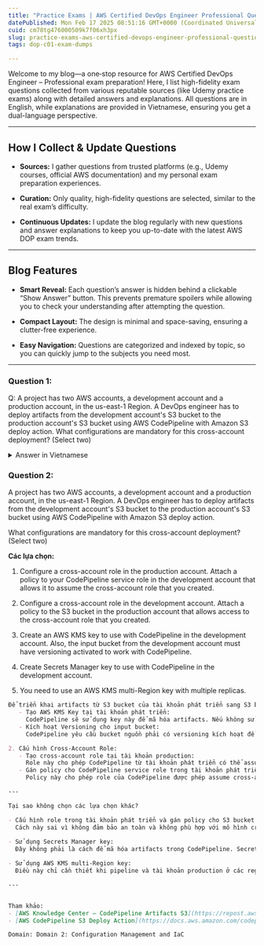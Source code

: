 ```yaml
---
title: "Practice Exams | AWS Certified DevOps Engineer Professional Questions & Explanations"
datePublished: Mon Feb 17 2025 08:51:16 GMT+0000 (Coordinated Universal Time)
cuid: cm78tg476000509k7f06xh3px
slug: practice-exams-aws-certified-devops-engineer-professional-questions-and-explanations
tags: dop-c01-exam-dumps

---
```


Welcome to my blog—a one‐stop resource for AWS Certified DevOps Engineer – Professional exam preparation! Here, I list high-fidelity exam questions collected from various reputable sources (like Udemy practice exams) along with detailed answers and explanations. All questions are in English, while explanations are provided in Vietnamese, ensuring you get a dual-language perspective.

---

## How I Collect & Update Questions

* **Sources:** I gather questions from trusted platforms (e.g., Udemy courses, official AWS documentation) and my personal exam preparation experiences.
    
* **Curation:** Only quality, high-fidelity questions are selected, similar to the real exam’s difficulty.
    
* **Continuous Updates:** I update the blog regularly with new questions and answer explanations to keep you up-to-date with the latest AWS DOP exam trends.
    

---

## Blog Features

* **Smart Reveal:** Each question’s answer is hidden behind a clickable “Show Answer” button. This prevents premature spoilers while allowing you to check your understanding after attempting the question.
    
* **Compact Layout:** The design is minimal and space-saving, ensuring a clutter-free experience.
    
* **Easy Navigation:** Questions are categorized and indexed by topic, so you can quickly jump to the subjects you need most.
    

---

### Question 1:

Q: A project has two AWS accounts, a development account and a production account, in the us-east-1 Region. A DevOps engineer has to deploy artifacts from the development account's S3 bucket to the production account's S3 bucket using AWS CodePipeline with Amazon S3 deploy action. What configurations are mandatory for this cross-account deployment? (Select two)

<details data-node-type="hn-details-summary"><summary>Answer in Vietnamese</summary><div data-type="detailsContent">Để triển khai cross-account, bạn cần phải đảm bảo rằng bucket ở tài khoản production cho phép IAM role từ tài khoản development thực hiện PutObject. Đồng thời, IAM role ở tài khoản development phải có đủ quyền truy cập tới cả hai bucket và có thể assume role trong tài khoản production. Điều này đảm bảo an toàn và quản lý truy cập hiệu quả giữa các tài khoản.</div></details>

### Question 2:

A project has two AWS accounts, a development account and a production account, in the us-east-1 Region. A DevOps engineer has to deploy artifacts from the development account's S3 bucket to the production account's S3 bucket using AWS CodePipeline with Amazon S3 deploy action.

What configurations are mandatory for this cross-account deployment? (Select two)

**Các lựa chọn:**

1. Configure a cross-account role in the production account. Attach a policy to your CodePipeline service role in the development account that allows it to assume the cross-account role that you created.
    
2. Configure a cross-account role in the development account. Attach a policy to the S3 bucket in the production account that allows access to the cross-account role that you created.
    
3. Create an AWS KMS key to use with CodePipeline in the development account. Also, the input bucket from the development account must have versioning activated to work with CodePipeline.
    
4. Create Secrets Manager key to use with CodePipeline in the development account.
    
5. You need to use an AWS KMS multi-Region key with multiple replicas.
    

```markdown
Để triển khai artifacts từ S3 bucket của tài khoản phát triển sang S3 bucket của tài khoản production qua AWS CodePipeline, bạn cần đảm bảo hai yếu tố chính:  1. Bảo mật mã hóa dữ liệu qua AWS KMS:
   - Tạo AWS KMS Key tại tài khoản phát triển:  
     CodePipeline sẽ sử dụng key này để mã hóa artifacts. Nếu không sử dụng key do khách hàng quản lý (customer-managed key), CodePipeline sẽ dùng mã hóa mặc định, nhưng sau đó role trong tài khoản production không thể giải mã được dữ liệu đã mã hóa.
   - Kích hoạt Versioning cho input bucket:  
     CodePipeline yêu cầu bucket nguồn phải có versioning kích hoạt để quản lý các phiên bản của artifacts. Điều này giúp theo dõi và rollback khi cần thiết.

2. Cấu hình Cross-Account Role:
   - Tạo cross-account role tại tài khoản production:  
     Role này cho phép CodePipeline từ tài khoản phát triển có thể assume (đảm nhận quyền) role tại tài khoản production.
   - Gán policy cho CodePipeline service role trong tài khoản phát triển:  
     Policy này cho phép role của CodePipeline được phép assume cross-account role vừa tạo trong tài khoản production, từ đó truy cập được S3 bucket ở tài khoản production để triển khai artifacts.

---

Tại sao không chọn các lựa chọn khác?

- Cấu hình role trong tài khoản phát triển và gán policy cho S3 bucket của production:  
  Cách này sai vì không đảm bảo an toàn và không phù hợp với mô hình cross-account deployment. Cần cấu hình role tại tài khoản production để đảm bảo rằng quyền truy cập được kiểm soát đúng cách theo mô hình cross-account.
  
- Sử dụng Secrets Manager key:  
  Đây không phải là cách để mã hóa artifacts trong CodePipeline. Secrets Manager dùng để quản lý bí mật (mật khẩu, API keys...) chứ không phải để mã hóa dữ liệu artifacts của CodePipeline.

- Sử dụng AWS KMS multi-Region key:  
  Điều này chỉ cần thiết khi pipeline và tài khoản production ở các region khác nhau. Trong trường hợp này, cả hai đều ở us-east-1, nên không cần multi-Region key.

---


Tham khảo:  
- [AWS Knowledge Center – CodePipeline Artifacts S3](https://repost.aws/knowledge-center/codepipeline-artifacts-s3)  
- [AWS CodePipeline S3 Deploy Action](https://docs.aws.amazon.com/codepipeline/latest/userguide/action-reference-S3Deploy.html)

Domain: Domain 2: Configuration Management and IaC 
```
